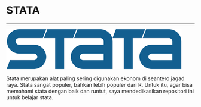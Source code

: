 # STATA
***

![Stata](https://github.com/ansyaku/STATA/blob/main/img/stata.png)

Stata merupakan alat paling sering digunakan ekonom di seantero jagad raya. Stata sangat populer, bahkan lebih populer dari R. 
Untuk itu, agar bisa memahami stata dengan baik dan runtut, saya mendedikasikan repositori ini untuk belajar stata.
